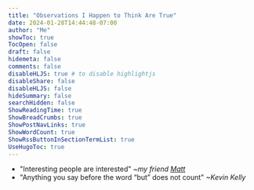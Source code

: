 ```yaml
---
title: "Observations I Happen to Think Are True"
date: 2024-01-28T14:44:48-07:00
author: "Me"
showToc: true
TocOpen: false
draft: false
hidemeta: false
comments: false
disableHLJS: true # to disable highlightjs
disableShare: false
disableHLJS: false
hideSummary: false
searchHidden: false
ShowReadingTime: true
ShowBreadCrumbs: true
ShowPostNavLinks: true
ShowWordCount: true
ShowRssButtonInSectionTermList: true
UseHugoToc: true
---
```


- "Interesting people are interested" _~my friend [Matt](https://www.publicmatt.com/)_
- "Anything you say before the word “but” does not count" _~Kevin Kelly_
